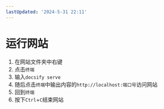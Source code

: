 ```yaml
---
lastUpdated: '2024-5-31 22:11'
---
```


# 运行网站

1. 在网站文件夹中右键
2. 点击```终端```
3. 输入```docsify serve```
4. 随后点击```终端```中输出内容的```http://localhost:端口号```访问网站
5. 回到```终端```
6. 按下```Ctrl```+```C```结束网站